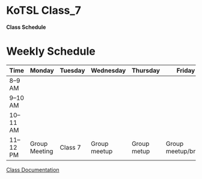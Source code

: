 # KoTSL Class_7

**Class Schedule**
# Weekly Schedule

| Time      | Monday           | Tuesday        | Wednesday             | Thursday            | Friday            | Saturday | Sunday |
|-----------|--------          |---------       |-----------            |----------           |--------           |----------|--------|
| 8–9 AM    |                  |                |                       |                     |                   |          |        |
| 9–10 AM   |                  |                |                       |                     |                   |          |        |
| 10–11 AM  |                  |                |                       |                     |                   |Class 7   |Class 7 |
| 11–12 PM  | Group Meeting    | Class 7        |   Group meetup        |  Group metup        |Group meetup/break |Class 6.5 |Class 6.5 |




[Class Documentation](https://github.com/doc-cloudops01/Class_7/wiki)
